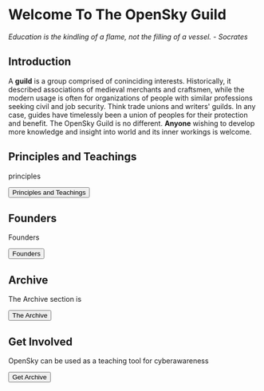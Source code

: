 <!DOCTYPE html>
<html>
<head>
<h1>Welcome To The OpenSky Guild</h1>
</head>
<body>
<p><i>Education is the kindling of a flame, not the filling of a vessel. - Socrates</i></p>
</body>
  
<body>

<h2>Introduction</h2>
<p> A <b>guild</b> is a group comprised of coninciding interests. Historically, it described associations of medieval merchants and craftsmen, while the modern usage is often for organizations of people with similar professions seeking civil and job security. Think trade unions and writers' guilds. In any case, guides have timelessly been a union of peoples for their protection and benefit. The OpenSky Guild is no different. <b>Anyone</b> wishing to develop more knowledge and insight into world and its inner workings is welcome.</p>
<h2>Principles and Teachings</h2>
<p>principles</p>

<a href="principles.html">
  <button>Principles and Teachings</button>
</a>



<h2>Founders</h2>
<p>Founders</p>

<a href="nextpage.html">
  <button>Founders</button>
</a>

<h2>Archive</h2>
<p>The Archive section is</p>

<a href="nextpage.html">
  <button>The Archive</button>
</a>

<h2>Get Involved</h2>
<p>OpenSky can be used as a teaching tool for cyberawareness</p>

<a href="nextpage.html">
  <button>Get Archive</button>
</a>
    
</body>
</html>
